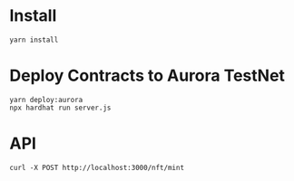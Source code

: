 

# Install

```
yarn install
```

# Deploy Contracts to Aurora TestNet
```
yarn deploy:aurora
npx hardhat run server.js
```

# API

```
curl -X POST http://localhost:3000/nft/mint
```